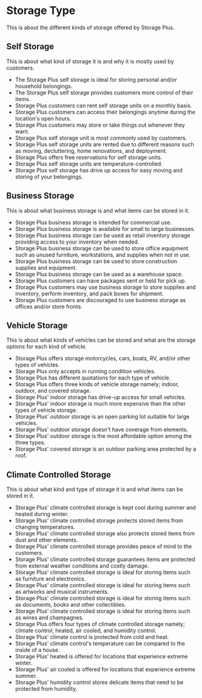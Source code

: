 # Storage Type

This is about the different kinds of storage offered by Storage Plus.

## Self Storage

This is about what kind of storage it is and why it is mostly used by customers.

- The Storage Plus self storage is ideal for storing personal and/or household belongings.
- The Storage Plus self storage provides customers more control of their items.
- Storage Plus customers can rent self storage units on a monthly basis.
- Storage Plus customers can access their belongings anytime during the location's open hours.
- Storage Plus customers may store or take things out whenever they want.
- Storage Plus self storage unit is most commonly used by customers.
- Storage Plus self storage units are rented due to different reasons such as moving, decluttering, home renovations, and deployment.
- Storage Plus offers free reservations for self storage units.
- Storage Plus self storage units are temperature-controlled.
- Storage Plus self storage has drive up access for easy moving and storing of your belongings.

## Business Storage

This is about what business storage is and what items can be stored in it.

- Storage Plus business storage is intended for commercial use.
- Storage Plus business storage is available for small to large businesses.
- Storage Plus business storage can be used as retail inventory storage providing access to your inventory when needed.
- Storage Plus business storage can be used to store office equipment such as unused furniture, workstations, and supplies when not in use.
- Storage Plus business storage can be used to store construction supplies and equipment.
- Storage Plus business storage can be used as a warehouse space.
- Storage Plus customers can have packages sent or held for pick up.
- Storage Plus customers may use business storage to store supplies and inventory, perform inventory, and pack boxes for shipment.
- Storage Plus customers are discouraged to use business storage as offices and/or store fronts.

## Vehicle Storage

This is about what kinds of vehicles can be stored and what are the storage options for each kind of vehicle.

- Storage Plus offers storage motorcycles, cars, boats, RV, and/or other types of vehicles.
- Storage Plus only accepts in running condition vehicles.
- Storage Plus has different quotations for each type of vehicle.
- Storage Plus offers three kinds of vehicle storage namely; indoor, outdoor, and covered storage.
- Storage Plus' indoor storage has drive-up access for small vehicles.
- Storage Plus' indoor storage is much more expensive than the other types of vehicle storage.
- Storage Plus' outdoor storage is an open parking lot suitable for large vehicles.
- Storage Plus' outdoor storage doesn't have coverage from elements.
- Storage Plus' outdoor storage is the most affordable option among the three types.
- Storage Plus' covered storage is an outdoor parking area protected by a roof.

## Climate Controlled Storage

This is about what kind and type of storage it is and what items can be stored in it.

- Storage Plus' climate controlled storage is kept cool during summer and heated during winter.
- Storage Plus' climate controlled storage protects stored items from changing temperatures.
- Storage Plus' climate controlled storage also protects stored items from dust and other elements.
- Storage Plus' climate controlled storage provides peace of mind to the customers.
- Storage Plus' climate controlled storage guarantees items are protected from external weather conditions and costly damage.
- Storage Plus' climate controlled storage is ideal for storing items such as furniture and electronics.
- Storage Plus' climate controlled storage is ideal for storing items such as artworks and musical instruments.
- Storage Plus' climate controlled storage is ideal for storing items such as documents, books and other collectibles.
- Storage Plus' climate controlled storage is ideal for storing items such as wines and champagnes.
- Storage Plus offers four types of climate controlled storage namely; climate control, heated, air cooled, and humidity control.
- Storage Plus' climate control is protected from cold and heat.
- Storage Plus' climate control's temperature can be compared to the inside of a house.
- Storage Plus' heated is offered for locations that experience extreme winter.
- Storage Plus' air cooled is offered for locations that experience extreme summer.
- Storage Plus' humidity control stores delicate items that need to be protected from humidity.